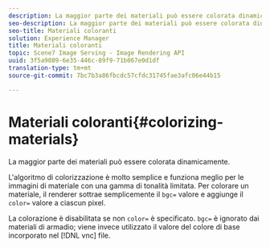 ```yaml
---
description: La maggior parte dei materiali può essere colorata dinamicamente.
seo-description: La maggior parte dei materiali può essere colorata dinamicamente.
seo-title: Materiali coloranti
solution: Experience Manager
title: Materiali coloranti
topic: Scene7 Image Serving - Image Rendering API
uuid: 3f5a9089-6e35-446c-89f9-71b067e0d1df
translation-type: tm+mt
source-git-commit: 7bc7b3a86fbcdc57cfdc31745fae3afc06e44b15

---
```



# Materiali coloranti{#colorizing-materials}

La maggior parte dei materiali può essere colorata dinamicamente.

L&#39;algoritmo di colorizzazione è molto semplice e funziona meglio per le immagini di materiale con una gamma di tonalità limitata. Per colorare un materiale, il renderer sottrae semplicemente il `bgc=` valore e aggiunge il `color=` valore a ciascun pixel.

La colorazione è disabilitata se non `color=` è specificato. `bgc=` è ignorato dai materiali di armadio; viene invece utilizzato il valore del colore di base incorporato nel [!DNL vnc] file.
